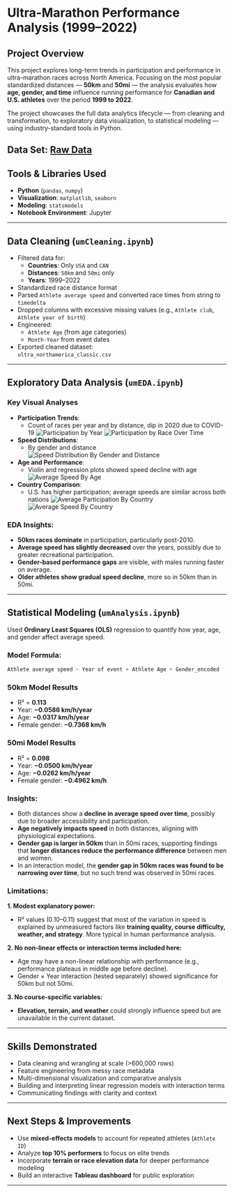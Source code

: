
# Ultra-Marathon Performance Analysis (1999–2022)

## Project Overview

This project explores long-term trends in participation and performance in ultra-marathon races across North America. Focusing on the most popular standardized distances — **50km** and **50mi** — the analysis evaluates how **age, gender, and time** influence running performance for **Canadian and U.S. athletes** over the period **1999 to 2022**.

The project showcases the full data analytics lifecycle — from cleaning and transformation, to exploratory data visualization, to statistical modeling — using industry-standard tools in Python.

**Data Set**: [Raw Data](https://www.kaggle.com/datasets/aiaiaidavid/the-big-dataset-of-ultra-marathon-running/data?select=TWO_CENTURIES_OF_UM_RACES.csv)
---

## Tools & Libraries Used

- **Python** (`pandas`, `numpy`)
- **Visualization**: `matplotlib`, `seaborn`
- **Modeling**: `statsmodels`
- **Notebook Environment**: Jupyter

---

## Data Cleaning (`umCleaning.ipynb`)

- Filtered data for:
  - **Countries**: Only `USA` and `CAN`
  - **Distances**: `50km` and `50mi` only
  - **Years**: 1999–2022
- Standardized race distance format
- Parsed `Athlete average speed` and converted race times from string to `timedelta`
- Dropped columns with excessive missing values (e.g., `Athlete club`, `Athlete year of birth`)
- Engineered:
  - `Athlete Age` (from age categories)
  - `Month-Year` from event dates
- Exported cleaned dataset:  
  `ultra_northamerica_classic.csv`

---
## Exploratory Data Analysis (`umEDA.ipynb`)

### Key Visual Analyses
- **Participation Trends**:
  - Count of races per year and by distance, dip in 2020 due to COVID-19
    ![Participation by Year](Visuals/RacesByDistance.png) ![Participation by Race Over Time](Visuals/RacesPerYear.png)
- **Speed Distributions**:
  - By gender and distance
    ![Speed Distribution By Gender and Distance](Visuals/SpeedDistributionByGender.png)
- **Age and Performance**:
  - Violin and regression plots showed speed decline with age
    ![Average Speed By Age](Visuals/AvgSpeedByAge.png)
- **Country Comparison**:
  - U.S. has higher participation; average speeds are similar across both nations
     ![Average Participation By Country](Visuals/ParticipationByCountry.png) ![Average Speed By Country](Visuals/AvgSpeedByCountry.png)

### EDA Insights:
- **50km races dominate** in participation, particularly post-2010.
- **Average speed has slightly decreased** over the years, possibly due to greater recreational participation.
- **Gender-based performance gaps** are visible, with males running faster on average.
- **Older athletes show gradual speed decline**, more so in 50km than in 50mi.

---

## Statistical Modeling (`umAnalysis.ipynb`)

Used **Ordinary Least Squares (OLS)** regression to quantify how year, age, and gender affect average speed.

### Model Formula:
```python
Athlete average speed ~ Year of event + Athlete Age + Gender_encoded
```

### 50km Model Results
- R² = **0.113**
- Year: **−0.0586 km/h/year**
- Age: **−0.0317 km/h/year**
- Female gender: **−0.7368 km/h**

### 50mi Model Results
- R² = **0.098**
- Year: **−0.0500 km/h/year**
- Age: **−0.0262 km/h/year**
- Female gender: **−0.4962 km/h**

### Insights:
- Both distances show a **decline in average speed over time**, possibly due to broader accessibility and participation.
- **Age negatively impacts speed** in both distances, aligning with physiological expectations.
- **Gender gap is larger in 50km** than in 50mi races, supporting findings that **longer distances reduce the performance difference** between men and women.
- In an interaction model, the **gender gap in 50km races was found to be narrowing over time**, but no such trend was observed in 50mi races.

### Limitations:
**1. Modest explanatory power:**
- R² values (0.10–0.11) suggest that most of the variation in speed is explained by unmeasured factors like **training quality, course difficulty, weather, and strategy**. More typical in human performance analysis.
  
**2. No non-linear effects or interaction terms included here:**
- Age may have a non-linear relationship with performance (e.g., performance plateaus in middle age before decline).
- Gender × Year interaction (tested separately) showed significance for 50km but not 50mi.
  
**3. No course-specific variables:**
- **Elevation, terrain, and weather** could strongly influence speed but are unavailable in the current dataset.

---

## Skills Demonstrated

- Data cleaning and wrangling at scale (>600,000 rows)
- Feature engineering from messy race metadata
- Multi-dimensional visualization and comparative analysis
- Building and interpreting linear regression models with interaction terms
- Communicating findings with clarity and context

---

## Next Steps & Improvements

- Use **mixed-effects models** to account for repeated athletes (`Athlete ID`)
- Analyze **top 10% performers** to focus on elite trends
- Incorporate **terrain or race elevation data** for deeper performance modeling
- Build an interactive **Tableau dashboard** for public exploration

---
